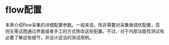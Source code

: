 # flow配置

本章介绍flow采集的详细配置参数。一般来说，除非需要对采集做调优配置，否则无需试图通过界面或者手工的方式修改这些配置。不过，对于内部功能性测试有必要了解这些细节，并设计适当的测试用例。



